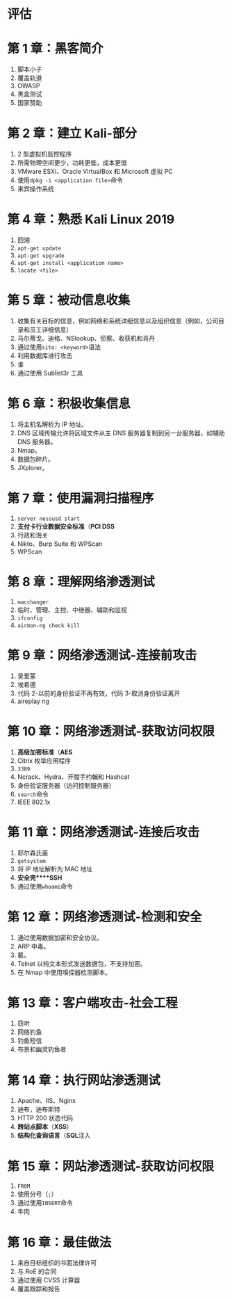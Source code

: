 # 评估

# 第 1 章：黑客简介

1.  脚本小子
2.  覆盖轨道
3.  OWASP
4.  黑盒测试
5.  国家赞助

# 第 2 章：建立 Kali-部分

1.  2 型虚拟机监控程序
2.  所需物理空间更少，功耗更低，成本更低
3.  VMware ESXi、Oracle VirtualBox 和 Microsoft 虚拟 PC
4.  使用`dpkg -i <application file>`命令
5.  来宾操作系统

# 第 4 章：熟悉 Kali Linux 2019

1.  回溯
2.  `apt-get update`
3.  `apt-get upgrade`
4.  `apt-get install <application name>`
5.  `locate <file>`

# 第 5 章：被动信息收集

1.  收集有关目标的信息，例如网络和系统详细信息以及组织信息（例如，公司目录和员工详细信息）
2.  马尔蒂戈、迪格、NSlookup、侦察、收获机和肖丹
3.  通过使用`site: <keyword>`语法
4.  利用数据库进行攻击
5.  谁
6.  通过使用 Sublist3r 工具

# 第 6 章：积极收集信息

1.  将主机名解析为 IP 地址。
2.  DNS 区域传输允许将区域文件从主 DNS 服务器复制到另一台服务器，如辅助 DNS 服务器。
3.  Nmap。
4.  数据包碎片。
5.  JXplorer。

# 第 7 章：使用漏洞扫描程序

1.  `server nessusd start`
2.  **支付卡行业数据安全标准**（**PCI DSS**
3.  行政和海关
4.  Nikto、Burp Suite 和 WPScan
5.  WPScan

# 第 8 章：理解网络渗透测试

1.  `macchanger`
2.  临时、管理、主控、中继器、辅助和监视
3.  `ifconfig`
4.  `airmon-ng check kill`

# 第 9 章：网络渗透测试-连接前攻击

1.  吴爱蒙
2.  埃希德
3.  代码 2-以前的身份验证不再有效，代码 3-取消身份验证离开
4.  aireplay ng

# 第 10 章：网络渗透测试-获取访问权限

1.  **高级加密标准**（**AES**
2.  Citrix 枚举应用程序
3.  `3389`
4.  Ncrack、Hydra、开膛手约翰和 Hashcat
5.  身份验证服务器（访问控制服务器）
6.  `search`命令
7.  IEEE 802.1x

# 第 11 章：网络渗透测试-连接后攻击

1.  耶尔森氏菌
2.  `getsystem`
3.  将 IP 地址解析为 MAC 地址
4.  **安全壳****SSH**
5.  通过使用`whoami`命令

# 第 12 章：网络渗透测试-检测和安全

1.  通过使用数据加密和安全协议。
2.  ARP 中毒。
3.  戴。
4.  Telnet 以纯文本形式发送数据包，不支持加密。
5.  在 Nmap 中使用嗅探器检测脚本。

# 第 13 章：客户端攻击-社会工程

1.  窃听
2.  网络钓鱼
3.  钓鱼短信
4.  布景和幽灵钓鱼者

# 第 14 章：执行网站渗透测试

1.  Apache、IIS、Nginx
2.  迪布，迪布斯特
3.  HTTP 200 状态代码
4.  **跨站点脚本**（**XSS**）
5.  **结构化查询语言**（**SQL**注入

# 第 15 章：网站渗透测试-获取访问权限

1.  `FROM`
2.  使用分号（`;`）
3.  通过使用`INSERT`命令
4.  牛肉

# 第 16 章：最佳做法

1.  来自目标组织的书面法律许可
2.  与 RoE 的合同
3.  通过使用 CVSS 计算器
4.  覆盖跟踪和报告